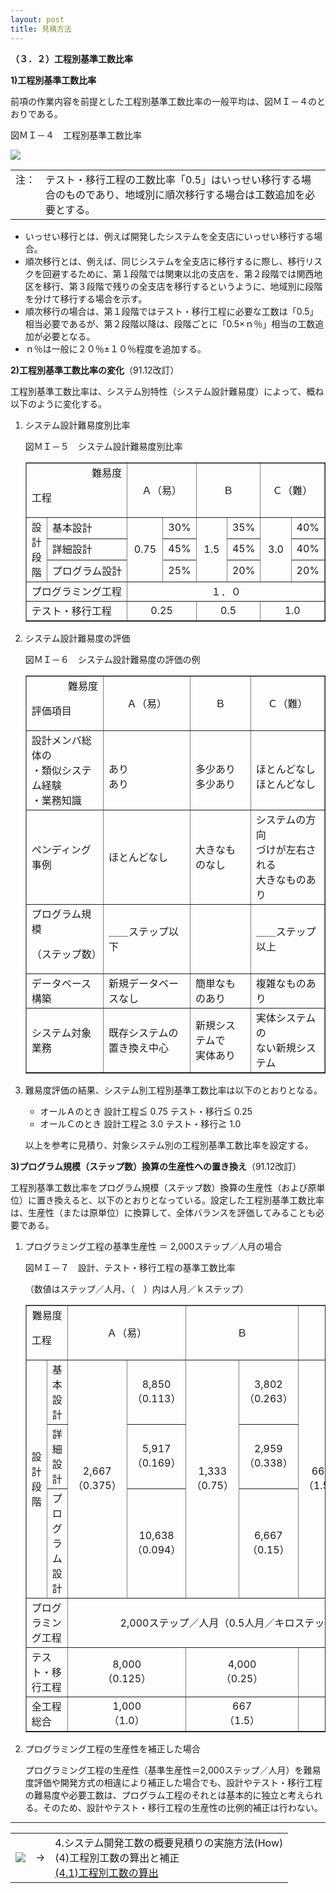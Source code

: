 ```yaml
---
layout: post
title: 見積方法
---
```


**（３．２）工程別基準工数比率**  
  
**1\)工程別基準工数比率**  
  
前項の作業内容を前提とした工程別基準工数比率の一般平均は、図ＭＩ－４のとおりである。  
  

図ＭＩ－４　工程別基準工数比率  
  
![](3a02_0.gif)

<table border="0" width="90%"><tbody><tr><td valign="top" width="30">注：</td><td valign="top">テスト・移行工程の工数比率「0.5」はいっせい移行する場合のものであり、地域別に順次移行する場合は工数追加を必要とする。</td></tr></tbody></table>

  * いっせい移行とは、例えば開発したシステムを全支店にいっせい移行する場合。
  * 順次移行とは、例えば、同じシステムを全支店に移行するに際し、移行リスクを回避するために、第１段階では関東以北の支店を、第２段階では関西地区を移行、第３段階で残りの全支店を移行するというように、地域別に段階を分けて移行する場合を示す。
  * 順次移行の場合は、第１段階ではテスト・移行工程に必要な工数は「0.5」相当必要であるが、第２段階以降は、段階ごとに「0.5×ｎ％」相当の工数追加が必要となる。
  * ｎ％は一般に２０％±１０％程度を追加する。

  
**2\)工程別基準工数比率の変化**（91.12改訂）  
  
工程別基準工数比率は、システム別特性（システム設計難易度）によって、概ね以下のように変化する。

1.  システム設計難易度別比率  
  
    図ＭＩ－５　システム設計難易度別比率  
  

    <table border="1" cellpadding="0" cellspacing="0" width="80%"><tbody><tr><td colspan="2"><div align="right">難易度</div><p>工程</p></td><td colspan="2"><div align="center">Ａ（易）</div></td><td colspan="2"><div align="center">Ｂ</div></td><td colspan="2"><div align="center">Ｃ（難）</div></td></tr><tr><td rowspan="3">設計<br>段階</td><td>基本設計</td><td rowspan="3" width="15%"><div align="center">0.75</div></td><td><div align="center">30%</div></td><td rowspan="3" width="15%"><div align="center">1.5</div></td><td><div align="center">35%</div></td><td rowspan="3" width="15%"><div align="center">3.0</div></td><td><div align="center">40%</div></td></tr><tr><td>詳細設計</td><td><div align="center">45%</div></td><td><div align="center">45%</div></td><td><div align="center">40%</div></td></tr><tr><td nowrap="">プログラム設計</td><td><div align="center">25%</div></td><td><div align="center">20%</div></td><td><div align="center">20%</div></td></tr><tr><td colspan="2" noerap="">プログラミング工程</td><td colspan="6"><div align="center">１．０</div></td></tr><tr><td colspan="2">テスト・移行工程</td><td colspan="2"><div align="center">0.25</div></td><td colspan="2"><div align="center">0.5</div></td><td colspan="2"><div align="center">1.0</div></td></tr></tbody></table>
  
  
2.  システム設計難易度の評価  
  
    図ＭＩ－６　システム設計難易度の評価の例  
  

    <table border="1" cellpadding="0" cellspacing="0" width="80%"><tbody><tr><td><div align="right">難易度</div><p>評価項目</p></td><td><div align="center">Ａ（易）</div></td><td><div align="center">Ｂ</div></td><td><div align="center">Ｃ（難）</div></td></tr><tr><td>設計メンバ総体の<br>・類似システム経験<br>・業務知識</td><td><br>あり<br>あり</td><td><br>多少あり<br>多少あり</td><td><br>ほとんどなし<br>ほとんどなし</td></tr><tr><td>ペンディング事例</td><td>ほとんどなし</td><td>大きなものなし</td><td>システムの方向<br>づけが左右される<br>大きなものあり</td></tr><tr><td>プログラム規模<div align="right"><p>（ステップ数）</p></div></td><td>＿＿ステップ以下</td><td><p>　</p></td><td>＿＿ステップ以上</td></tr><tr><td>データベース構築</td><td>新規データベースなし</td><td>簡単なものあり</td><td>複雑なものあり</td></tr><tr><td>システム対象業務</td><td>既存システムの<br>置き換え中心</td><td>新規システムで<br>実体あり</td><td>実体システムの<br>ない新規システム</td></tr></tbody></table>
  
  
3.  難易度評価の結果、システム別工程別基準工数比率は以下のとおりとなる。  
  

    * オールＡのとき 設計工程≦ 0.75 テスト・移行≦ 0.25
    * オールＣのとき 設計工程≧ 3.0 テスト・移行≧ 1.0

  
    以上を参考に見積り、対象システム別の工程別基準工数比率を設定する。

  
**3\)プログラム規模（ステップ数）換算の生産性への置き換え**（91.12改訂）  
  
工程別基準工数比率をプログラム規模（ステップ数）換算の生産性（および原単位）に置き換えると、以下のとおりとなっている。設定した工程別基準工数比率は、生産性（または原単位）に換算して、全体バランスを評価してみることも必要である。

1.  プログラミング工程の基準生産性 ＝ 2,000ステップ／人月の場合  
  
    図ＭＩ－７　設計、テスト・移行工程の基準工数比率

    （数値はステップ／人月、（　）内は人月／ｋステップ）

    <table border="1" cellpadding="0" cellspacing="0" width="80%"><tbody><tr><td colspan="2"><div align="right">難易度</div><p>工程</p></td><td colspan="2"><div align="center">Ａ（易）</div></td><td colspan="2"><div align="center">Ｂ</div></td><td colspan="2"><div align="center">Ｃ（難）</div></td></tr><tr><td rowspan="3">設<br>計<br>段<br>階</td><td>基本設計</td><td rowspan="3"><div align="center">2,667<br>（0.375）</div></td><td><div align="center">8,850<br>（0.113）</div></td><td rowspan="3"><div align="center">1,333<br>（0.75）</div></td><td><div align="center">3,802<br>（0.263）</div></td><td rowspan="3"><div align="center">667<br>（1.5）</div></td><td><div align="center">1,667<br>（0.60）</div></td></tr><tr><td>詳細設計</td><td><div align="center">5,917<br>（0.169）</div></td><td><div align="center">2,959<br>（0.338）</div></td><td><div align="center">1,667<br>（0.60）</div></td></tr><tr><td>プログラム設計</td><td><div align="center">10,638<br>（0.094）</div></td><td><div align="center">6,667<br>（0.15）</div></td><td><div align="center">3,333<br>（0.30）</div></td></tr><tr><td colspan="2">プログラミング工程</td><td colspan="6"><div align="center">2,000ステップ／人月（0.5人月／キロステップ）</div></td></tr><tr><td colspan="2">テスト・移行工程</td><td colspan="2"><div align="center">8,000<br>（0.125）</div></td><td colspan="2"><div align="center">4,000<br>（0.25）</div></td><td colspan="2"><div align="center">2,000<br>（0.5）</div></td></tr><tr><td colspan="2">全工程総合</td><td colspan="2"><div align="center">1,000<br>（1.0）</div></td><td colspan="2"><div align="center">667<br>（1.5）</div></td><td colspan="2"><div align="center">400<br>（2.5）</div></td></tr></tbody></table>
  
  
2.  プログラミング工程の生産性を補正した場合  
  
    プログラミング工程の生産性（基準生産性＝2,000ステップ／人月）を難易度評価や開発方式の相違により補正した場合でも、設計やテスト・移行工程の難易度や必要工数は、プログラム工程のそれとは基本的に独立と考えられる。そのため、設計やテスト・移行工程の生産性の比例的補正は行わない。  

* * *

<table><tbody><tr><td><a href="2e1a.html"><img src="../etc/iconn.gif" border="0"></a></td><td valign="middle">→</td><td>4.システム開発工数の概要見積りの実施方法(How)<br>(4)工程別工数の算出と補正<br><a href="2e1a.html">(4.1)工程別工数の算出</a></td></tr></tbody></table>